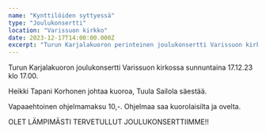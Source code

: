 ```yaml
---
name: "Kynttilöiden syttyessä"
type: "Joulukonsertti"
location: "Varissuon kirkko"
date: 2023-12-17T14:00:00.000Z
excerpt: "Turun Karjalakuoron perinteinen joulukonsertti Varissuon kirkossa."
---
```


Turun Karjalakuoron joulukonsertti Varissuon kirkossa sunnuntaina 17.12.23 klo 17.00.

Heikki Tapani Korhonen johtaa kuoroa, Tuula Sailola säestää.

Vapaaehtoinen ohjelmamaksu 10,-. Ohjelmaa saa kuorolaisilta ja ovelta.

OLET LÄMPIMÄSTI TERVETULLUT JOULUKONSERTTIIMME!! 